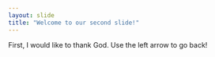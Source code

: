 ```yaml
---
layout: slide
title: "Welcome to our second slide!"
---
```

First, I would like to thank God.
Use the left arrow to go back!